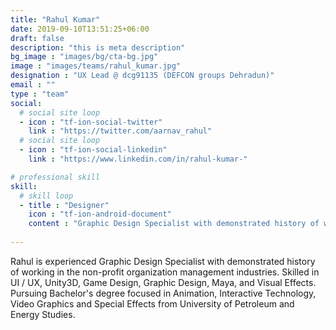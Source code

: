 ```yaml
---
title: "Rahul Kumar"
date: 2019-09-10T13:51:25+06:00
draft: false
description: "this is meta description"
bg_image : "images/bg/cta-bg.jpg"
image : "images/teams/rahul_kumar.jpg"
designation : "UX Lead @ dcg91135 (DEFCON groups Dehradun)"
email : ""
type : "team"
social:
  # social site loop
  - icon : "tf-ion-social-twitter"
    link : "https://twitter.com/aarnav_rahul"
  # social site loop
  - icon : "tf-ion-social-linkedin"
    link : "https://www.linkedin.com/in/rahul-kumar-"

# professional skill
skill:
  # skill loop
  - title : "Designer"
    icon : "tf-ion-android-document"
    content : "Graphic Design Specialist with demonstrated history of working in the non-profit organization management industries. Skilled in UI / UX, Unity3D, Game Design, Graphic Design, Maya, and Visual Effects."
    
---
```


Rahul is experienced Graphic Design Specialist with demonstrated history of working in the non-profit organization management industries. Skilled in UI / UX, Unity3D, Game Design, Graphic Design, Maya, and Visual Effects. Pursuing Bachelor's degree focused in Animation, Interactive Technology, Video Graphics and Special Effects from University of Petroleum and Energy Studies. 